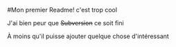 #Mon premier Readme!
c'est trop cool

J'ai bien peur que ~~Subversion~~ ce soit fini

À moins qu'il puisse ajouter quelque chose d'intéressant

